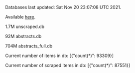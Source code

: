 Databases last updated: Sat Nov 20 23:07:08 UTC 2021. 

Available [here](https://github.com/cbeauhilton/ash-db/releases).

1.7M	unscraped.db

92M	abstracts.db

704M	abstracts_full.db

Current number of items in db:
[{"count(*)": 93309}]

Current number of scraped items in db:
[{"count(*)": 87551}]
